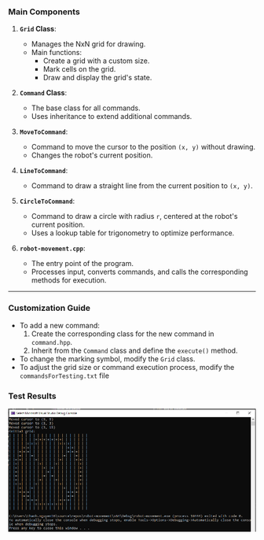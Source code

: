### **Main Components**
1. **`Grid` Class**:
   - Manages the NxN grid for drawing.
   - Main functions:
     - Create a grid with a custom size.
     - Mark cells on the grid.
     - Draw and display the grid's state.

2. **`Command` Class**:
   - The base class for all commands.
   - Uses inheritance to extend additional commands.

3. **`MoveToCommand`**:
   - Command to move the cursor to the position `(x, y)` without drawing.
   - Changes the robot's current position.

4. **`LineToCommand`**:
   - Command to draw a straight line from the current position to `(x, y)`.

5. **`CircleToCommand`**:
   - Command to draw a circle with radius `r`, centered at the robot's current position.
   - Uses a lookup table for trigonometry to optimize performance.

6. **`robot-movement.cpp`**:
   - The entry point of the program.
   - Processes input, converts commands, and calls the corresponding methods for execution.

---

### **Customization Guide**
- To add a new command:
  1. Create the corresponding class for the new command in `command.hpp`.
  2. Inherit from the `Command` class and define the `execute()` method.
- To change the marking symbol, modify the `Grid` class.
- To adjust the grid size or command execution process, modify the `commandsForTesting.txt` file

### **Test Results**

![alt text](result.png)